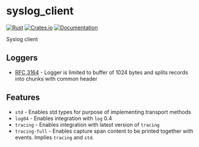 # syslog_client

[![Rust](https://github.com/DoumanAsh/syslog_client/actions/workflows/rust.yml/badge.svg)](https://github.com/DoumanAsh/syslog_client/actions/workflows/rust.yml)
[![Crates.io](https://img.shields.io/crates/v/syslog_client.svg)](https://crates.io/crates/syslog_client)
[![Documentation](https://docs.rs/syslog_client/badge.svg)](https://docs.rs/crate/syslog_client/)

Syslog client

## Loggers

- [RFC 3164](https://datatracker.ietf.org/doc/html/rfc3164) - Logger is limited to buffer of 1024 bytes and splits records into chunks with common header

## Features

- `std` - Enables std types for purpose of implementing transport methods
- `log04` - Enables integration with `log` 0.4
- `tracing` - Enables integration with latest version of `tracing`
- `tracing-full` - Enables capture span content to be printed together with events. Implies `tracing` and `std`.
